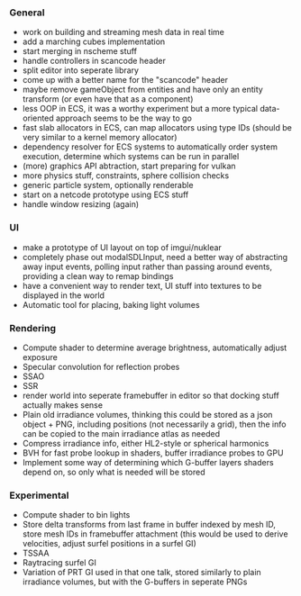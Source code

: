 ### General
- work on building and streaming mesh data in real time
- add a marching cubes implementation
- start merging in nscheme stuff
- handle controllers in scancode header
- split editor into seperate library
- come up with a better name for the "scancode" header
- maybe remove gameObject from entities
  and have only an entity transform (or even have that as a component)
- less OOP in ECS, it was a worthy experiment but a more typical data-oriented
  approach seems to be the way to go
- fast slab allocators in ECS, can map allocators using type IDs
  (should be very similar to a kernel memory allocator)
- dependency resolver for ECS systems to automatically order system execution,
  determine which systems can be run in parallel
- (more) graphics API abtraction, start preparing for vulkan
- more physics stuff, constraints, sphere collision checks
- generic particle system, optionally renderable
- start on a netcode prototype using ECS stuff
- handle window resizing (again)

### UI
- make a prototype of UI layout on top of imgui/nuklear
- completely phase out modalSDLInput, need a better way of abstracting
  away input events, polling input rather than passing around events,
  providing a clean way to remap bindings
- have a convenient way to render text, UI stuff into textures to be
  displayed in the world
- Automatic tool for placing, baking light volumes

### Rendering
- Compute shader to determine average brightness, automatically adjust exposure
- Specular convolution for reflection probes
- SSAO
- SSR
- render world into seperate framebuffer in editor so that docking stuff
  actually makes sense
- Plain old irradiance volumes, thinking this could be stored as
  a json object + PNG, including positions (not necessarily a grid),
  then the info can be copied to the main irradiance atlas as needed
- Compress irradiance info, either HL2-style or spherical harmonics
- BVH for fast probe lookup in shaders, buffer irradiance probes to GPU
- Implement some way of determining which G-buffer layers shaders depend on,
  so only what is needed will be stored

### Experimental
- Compute shader to bin lights
- Store delta transforms from last frame in buffer indexed by mesh ID,
  store mesh IDs in framebuffer attachment
  (this would be used to derive velocities, adjust surfel positions in a surfel GI)
- TSSAA
- Raytracing surfel GI
- Variation of PRT GI used in that one talk, stored similarly to plain
  irradiance volumes, but with the G-buffers in seperate PNGs
